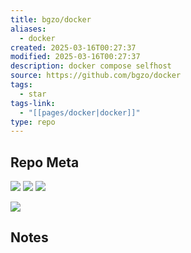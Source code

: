 ```yaml
---
title: bgzo/docker
aliases:
  - docker
created: 2025-03-16T00:27:37
modified: 2025-03-16T00:27:37
description: docker compose selfhost
source: https://github.com/bgzo/docker
tags:
  - star
tags-link:
  - "[[pages/docker|docker]]"
type: repo
---
```

## Repo Meta

![](https://img.shields.io/github/stars/bgzo/docker?style=for-the-badge&label=stars) ![](https://img.shields.io/github/repo-size/bgzo/docker?style=for-the-badge&label=size) ![](https://img.shields.io/github/created-at/bgzo/docker?style=for-the-badge&label=since)

[![](https://github-readme-stats.vercel.app/api/pin/?username=bgzo&repo=docker&bg_color=00000000)](https://github.com/bgzo/docker)

## Notes

